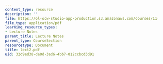 ```yaml
---
content_type: resource
description: ''
file: https://ol-ocw-studio-app-production.s3.amazonaws.com/courses/11-204-planning-communications-and-digital-media-fall-2004/32d9ed38de0d3ad64bb7012ccbcd3d91_lect2.pdf
file_type: application/pdf
learning_resource_types:
- Lecture Notes
parent_title: Lecture Notes
parent_type: CourseSection
resourcetype: Document
title: lect2.pdf
uid: 32d9ed38-de0d-3ad6-4bb7-012ccbcd3d91
---
```

